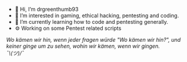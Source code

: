 - 👋 Hi, I’m drgreenthumb93
- 👀 I’m interested in gaming, ethical hacking, pentesting and coding.
- 🌱 I’m currently learning how to code and pentesting generally.
- ⚙️ Working on some Pentest related scripts
<!---
drgreenthumb93/drgreenthumb93 is a ✨ special ✨ repository because its `README.md` (this file) appears on your GitHub profile.
You can click the Preview link to take a look at your changes.
--->


 *Wo kämen wir hin, wenn jeder fragen würde "Wo kämen wir hin?", und keiner ginge um zu sehen, wohin wir kämen, wenn wir gingen.<br> 
 ¯\\_(ツ)_/¯*

